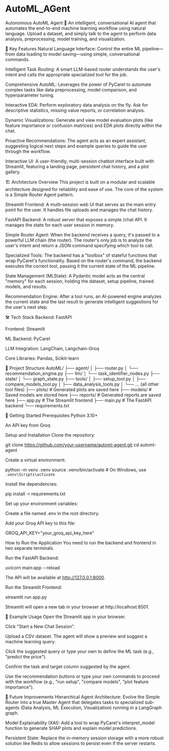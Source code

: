 # AutoML_AGent

Autonomous AutoML Agent 🤖
An intelligent, conversational AI agent that automates the end-to-end machine learning workflow using natural language. Upload a dataset, and simply talk to the agent to perform data analysis, preprocessing, model training, and visualization.

🌟 Key Features
Natural Language Interface: Control the entire ML pipeline—from data loading to model saving—using simple, conversational commands.

Intelligent Task Routing: A smart LLM-based router understands the user's intent and calls the appropriate specialized tool for the job.

Comprehensive AutoML: Leverages the power of PyCaret to automate complex tasks like data preprocessing, model comparison, and hyperparameter tuning.

Interactive EDA: Perform exploratory data analysis on the fly. Ask for descriptive statistics, missing value reports, or correlation analysis.

Dynamic Visualizations: Generate and view model evaluation plots (like feature importance or confusion matrices) and EDA plots directly within the chat.

Proactive Recommendations: The agent acts as an expert assistant, suggesting logical next steps and example queries to guide the user through the workflow.

Interactive UI: A user-friendly, multi-session chatbot interface built with Streamlit, featuring a landing page, persistent chat history, and a plot gallery.

🏗️ Architecture Overview
This project is built on a modular and scalable architecture designed for reliability and ease of use. The core of the system is a Simple Router Agent pattern.

Streamlit Frontend: A multi-session web UI that serves as the main entry point for the user. It handles file uploads and manages the chat history.

FastAPI Backend: A robust server that exposes a simple /chat API. It manages the state for each user session in memory.

Simple Router Agent: When the backend receives a query, it's passed to a powerful LLM chain (the router). The router's only job is to analyze the user's intent and return a JSON command specifying which tool to call.

Specialized Tools: The backend has a "toolbox" of stateful functions that wrap PyCaret's functionality. Based on the router's command, the backend executes the correct tool, passing it the current state of the ML pipeline.

State Management (MLState): A Pydantic model acts as the central "memory" for each session, holding the dataset, setup pipeline, trained models, and results.

Recommendation Engine: After a tool runs, an AI-powered engine analyzes the current state and the last result to generate intelligent suggestions for the user's next step.

🛠️ Tech Stack
Backend: FastAPI

Frontend: Streamlit

ML Backend: PyCaret

LLM Integration: LangChain, Langchain-Groq

Core Libraries: Pandas, Scikit-learn

📁 Project Structure
AutoML/
├── agent/
│   ├── router.py
│   └── recommendation_engine.py
├── llm/
│   └── task_identifier_nodes.py
├── state/
│   └── graph_state.py
├── tools/
│   ├── setup_tool.py
│   ├── compare_models_tool.py
│   ├── data_analysis_tools.py
│   └── ... (all other tool files)
├── plots/          # Generated plots are saved here
├── models/         # Saved models are stored here
├── reports/        # Generated reports are saved here
├── app.py          # The Streamlit frontend
├── main.py         # The FastAPI backend
└── requirements.txt

🚀 Getting Started
Prerequisites
Python 3.10+

An API key from Groq

Setup and Installation
Clone the repository:

git clone https://github.com/your-username/automl-agent.git
cd automl-agent

Create a virtual environment:

python -m venv .venv
source .venv/bin/activate  # On Windows, use `.venv\Scripts\activate`

Install the dependencies:

pip install -r requirements.txt

Set up your environment variables:

Create a file named .env in the root directory.

Add your Groq API key to this file:

GROQ_API_KEY="your_groq_api_key_here"

How to Run the Application
You need to run the backend and frontend in two separate terminals.

Run the FastAPI Backend:

uvicorn main:app --reload

The API will be available at http://127.0.0.1:8000.

Run the Streamlit Frontend:

streamlit run app.py

Streamlit will open a new tab in your browser at http://localhost:8501.

📖 Example Usage
Open the Streamlit app in your browser.

Click "Start a New Chat Session".

Upload a CSV dataset. The agent will show a preview and suggest a machine learning query.

Click the suggested query or type your own to define the ML task (e.g., "predict the price").

Confirm the task and target column suggested by the agent.

Use the recommendation buttons or type your own commands to proceed with the workflow (e.g., "run setup", "compare models", "plot feature importance").

🔮 Future Improvements
Hierarchical Agent Architecture: Evolve the Simple Router into a true Master Agent that delegates tasks to specialized sub-agents (Data Analysis, ML Execution, Visualization) running in a LangGraph graph.

Model Explainability (XAI): Add a tool to wrap PyCaret's interpret_model function to generate SHAP plots and explain model predictions.

Persistent State: Replace the in-memory session storage with a more robust solution like Redis to allow sessions to persist even if the server restarts.
